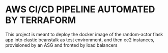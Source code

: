 # AWS CI/CD PIPELINE AUTOMATED BY TERRAFORM

This project is meant to deploy the docker image of the random-actor flask app into elastic beanstalk as test environment, and then ec2 instances, provisioned by an ASG and fronted by load balancers